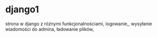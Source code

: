 # django1
strona w django z różnymi funkcjonalnościami, logowanie,, wysyłanie wiadomości do admina, ładowanie plików,
